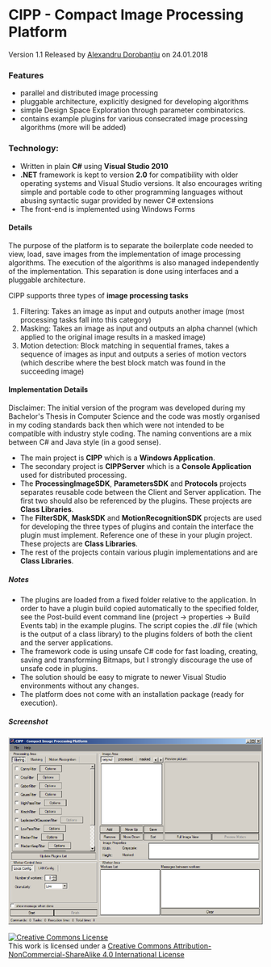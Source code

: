 CIPP - Compact Image Processing Platform
===================================
Version 1.1 Released by [Alexandru Dorobanțiu](http://alex.dorobantiu.ro) on 24.01.2018

### Features
- parallel and distributed image processing
- pluggable architecture, explicitly designed for developing algorithms
- simple Design Space Exploration through parameter combinatorics.
- contains example plugins for various consecrated image processing algorithms (more will be added)

### Technology:
 - Written in plain **C#** using **Visual Studio 2010**
 - **.NET** framework is kept to version **2.0** for compatibility with older operating systems and Visual Studio versions. It also encourages writing simple and portable code to other programming languages without abusing syntactic sugar provided by newer C# extensions
 - The front-end is implemented using Windows Forms
 
#### Details
The purpose of the platform is to separate the boilerplate code needed to view, load, save images from the implementation of image processing algorithms. The execution of the algorithms is also managed independently of the implementation. This separation is done using interfaces and a pluggable architecture.

CIPP supports three types of **image processing tasks**
1. Filtering: Takes an image as input and outputs another image (most processing tasks fall into this category)
2. Masking: Takes an image as input and outputs an alpha channel (which applied to the original image results in a masked image)
3. Motion detection: Block matching in sequential frames, takes a sequence of images as input and outputs a series of motion vectors (which describe where the best block match was found in the succeeding image)

#### Implementation Details
Disclaimer: The initial version of the program was developed during my Bachelor's Thesis in Computer Science and the code was mostly organised in my coding standards back then which were not intended to be compatible with industry style coding. The naming conventions are a mix between C# and Java style (in a good sense).

 - The main project is **CIPP** which is a **Windows Application**.
 - The secondary project is **CIPPServer** which is a **Console Application** used for distributed processing.
 - The **ProcessingImageSDK**, **ParametersSDK** and **Protocols** projects separates reusable code between the Client and Server application. The first two should also be referenced by the plugins. These projects are **Class Libraries**. 
 - The **FilterSDK**, **MaskSDK** and **MotionRecognitionSDK** projects are used for developing the three types of plugins and contain the interface the plugin must implement. Reference one of these in your plugin project. These projects are **Class Libraries**.
 - The rest of the projects contain various plugin implementations and are **Class Libraries**.

##### Notes
 - The plugins are loaded from a fixed folder relative to the application. In order to have a plugin build copied automatically to the specified folder, see the Post-build event command line (project -> properties -> Build Events tab) in the example plugins. The script copies the *.dll* file (which is the output of a class library) to the plugins folders of both the client and the server applications.
 - The framework code is using unsafe C# code for fast loading, creating, saving and transforming Bitmaps, but I strongly discourage the use of unsafe code in plugins.
 - The solution should be easy to migrate to newer Visual Studio environments without any changes.
 - The platform does not come with an installation package (ready for execution).

##### Screenshot
![CIPP Screenshot](cipp_printscreen.png)
 
[![Creative Commons License](https://i.creativecommons.org/l/by-nc-sa/4.0/88x31.png)][CreativeCommonsLicence]
<br />
This work is licensed under a [Creative Commons Attribution-NonCommercial-ShareAlike 4.0 International License][CreativeCommonsLicence]

[CreativeCommonsLicence]: http://creativecommons.org/licenses/by-nc-sa/4.0/
 